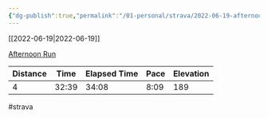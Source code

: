 ```yaml
---
{"dg-publish":true,"permalink":"/01-personal/strava/2022-06-19-afternoon-run/"}
---
```



[[2022-06-19\|2022-06-19]]

[Afternoon Run](https://www.strava.com/activities/7336759445)

| Distance | Time  | Elapsed Time | Pace | Elevation |
| -------- | ----- | ------------ | ---- | --------- |
| 4        | 32:39 | 34:08        | 8:09 | 189       |




#strava
